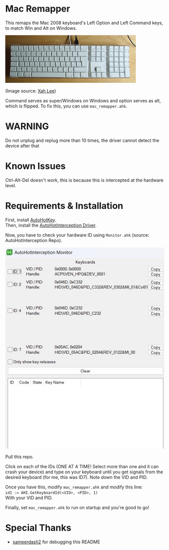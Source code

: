 # Mac Remapper

This remaps the Mac 2008 keyboard's Left Option and Left Command keys, to match Win and Alt on Windows.

![Mac Keyboard](images/mac_keyboard.jpg)

(Image source: [Xah Lee](http://xahlee.info/kbd/apple_keyboard_history.html))

Command serves as super/Windows on Windows and option serves as alt, which is flipped. To fix this, you can use `mac_remapper.ahk`.

# WARNING
Do not unplug and replug more than 10 times, the driver cannot detect the device after that

# Known Issues
Ctrl-Alt-Del doesn't work, this is because this is intercepted at the hardware level.

# Requirements & Installation
First, install [AutoHotKey](https://www.autohotkey.com/). <br> Then, install the [AutoHotInterception Driver](https://github.com/evilC/AutoHotInterception).

Now, you have to check your hardware ID using `Monitor.ahk` (source: AutoHotInterception Repo).

![AHInterception Monitor](images/monitor.jpg)

Pull this repo.

Click on each of the IDs (ONE AT A TIME! Select more than one and it can crash your device) and type on your keyboard until you get signals from the desired keyboard (for me, this was ID7). Note down the VID and PID.

Once you have this, modify `mac_remapper.ahk` and modify this line: <br>
`id1 := AHI.GetKeyboardId(<VID>, <PID>, 1)` <br>
With your VID and PID.

Finally, set `mac_remapper.ahk` to run on startup and you're good to go!

# Special Thanks
- [sameerdash2](https://github.com/sameerdash2) for debugging this README